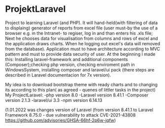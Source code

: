 # ProjektLaravel
Project to learning Laravel (and PHP). It will hand-held(with filtering of data to displaing) generator of reports from excel file (user must-by the use of a browser e.g. in the Intranet- to regiser, log in and than enters his .xls file; Next he chooses data for visualisation from columns and rows of excel and the application draws charts. When he logging out excel's data will removed from the database). Application must to have architecture according to MVC pattern and must to provide data security of user. At the beginning I made this: Installing laravel-framework and additional components (Composer);checking php version,
checking enviroment path in WindowsSystem, installing composer and laravel/ui pack (there steps are described in Laravel documentacion for 7x version).

My idea is to download bootstrap theme with ready charts and to changing its according to this plan( as agreed - quenes of littler tasks in the project) My ProjectLaravel: -php version 8.0 -Laravel version 8.41.1 -Composer version 2.1.3 -laravel/ui 3.3 -npm version 6.14.13

(1.01.2022 was changes version of Laravel (from version 8.41.1 to Laravel Framework 8.75.0 - due vulnerability  to attack CVE-2021-43808 
https://github.com/advisories/GHSA-66hf-2p6w-jqfw)
